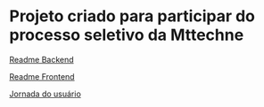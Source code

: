 # Projeto criado para participar do processo seletivo da Mttechne

[Readme Backend](backend/README%20BACK.md)

[Readme Frontend](frontend/README%20FRONT.md)

[Jornada do usuário](.attachments/Diagramdrawio.png)


